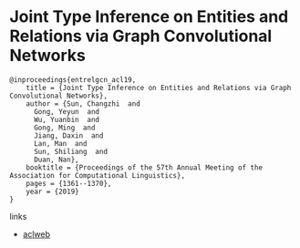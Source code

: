 # Joint Type Inference on Entities and Relations via Graph Convolutional Networks

```
@inproceedings{entrelgcn_acl19,
    title = {Joint Type Inference on Entities and Relations via Graph Convolutional Networks},
    author = {Sun, Changzhi  and
      Gong, Yeyun  and
      Wu, Yuanbin  and
      Gong, Ming  and
      Jiang, Daxin  and
      Lan, Man  and
      Sun, Shiliang  and
      Duan, Nan},
    booktitle = {Proceedings of the 57th Annual Meeting of the Association for Computational Linguistics},
    pages = {1361--1370},
    year = {2019}
}
```

links
- [aclweb](https://www.aclweb.org/anthology/papers/P/P19/P19-1131/)
